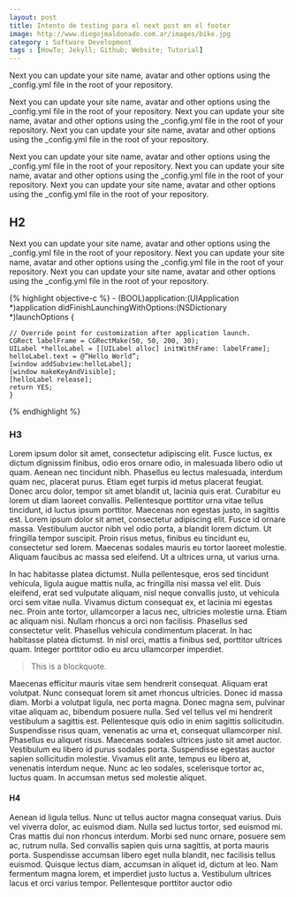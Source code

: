```yaml
---
layout: post
title: Intento de testing para el next post en el footer
image: http://www.diegojmaldonado.com.ar/images/bike.jpg
category : Software Development
tags : [HowTo; Jekyll; Github; Website; Tutorial]
---
```


Next you can update your site name, avatar and other options using the _config.yml file in the root of your repository.

Next you can update your site name, avatar and other options using the _config.yml file in the root of your repository.
Next you can update your site name, avatar and other options using the _config.yml file in the root of your repository.
Next you can update your site name, avatar and other options using the _config.yml file in the root of your repository.


Next you can update your site name, avatar and other options using the _config.yml file in the root of your repository.
Next you can update your site name, avatar and other options using the _config.yml file in the root of your repository.
Next you can update your site name, avatar and other options using the _config.yml file in the root of your repository.

## H2
Next you can update your site name, avatar and other options using the _config.yml file in the root of your repository.
Next you can update your site name, avatar and other options using the _config.yml file in the root of your repository.
Next you can update your site name, avatar and other options using the _config.yml file in the root of your repository.

{% highlight objective-c %}
	- (BOOL)application:(UIApplication *)application didFinishLaunchingWithOptions:(NSDictionary *)launchOptions {

	// Override point for customization after application launch.
	CGRect labelFrame = CGRectMake(50, 50, 200, 30);
	UILabel *helloLabel = [[UILabel alloc] initWithFrame: labelFrame];
	helloLabel.text = @”Hello World”;
	[window addSubview:helloLabel];
	[window makeKeyAndVisible];
	[helloLabel release];
	return YES;
	}
{% endhighlight %}


### H3
Lorem ipsum dolor sit amet, consectetur adipiscing elit. Fusce luctus, ex dictum dignissim finibus, odio eros ornare odio, in malesuada libero odio ut quam. Aenean nec tincidunt nibh. Phasellus eu lectus malesuada, interdum quam nec, placerat purus. Etiam eget turpis id metus placerat feugiat. Donec arcu dolor, tempor sit amet blandit ut, lacinia quis erat. Curabitur eu lorem ut diam laoreet convallis. Pellentesque porttitor urna vitae tellus tincidunt, id luctus ipsum porttitor. Maecenas non egestas justo, in sagittis est. Lorem ipsum dolor sit amet, consectetur adipiscing elit. Fusce id ornare massa. Vestibulum auctor nibh vel odio porta, a blandit lorem dictum. Ut fringilla tempor suscipit. Proin risus metus, finibus eu tincidunt eu, consectetur sed lorem. Maecenas sodales mauris eu tortor laoreet molestie. Aliquam faucibus ac massa sed eleifend. Ut a ultrices urna, ut varius urna.

In hac habitasse platea dictumst. Nulla pellentesque, eros sed tincidunt vehicula, ligula augue mattis nulla, ac fringilla nisi massa vel elit. Duis eleifend, erat sed vulputate aliquam, nisl neque convallis justo, ut vehicula orci sem vitae nulla. Vivamus dictum consequat ex, et lacinia mi egestas nec. Proin ante tortor, ullamcorper a lacus nec, ultricies molestie urna. Etiam ac aliquam nisi. Nullam rhoncus a orci non facilisis. Phasellus sed consectetur velit. Phasellus vehicula condimentum placerat. In hac habitasse platea dictumst. In nisl orci, mattis a finibus sed, porttitor ultrices quam. Integer porttitor odio eu arcu ullamcorper imperdiet.

> This is a blockquote.


Maecenas efficitur mauris vitae sem hendrerit consequat. Aliquam erat volutpat. Nunc consequat lorem sit amet rhoncus ultricies. Donec id massa diam. Morbi a volutpat ligula, nec porta magna. Donec magna sem, pulvinar vitae aliquam ac, bibendum posuere nulla. Sed vel tellus vel mi hendrerit vestibulum a sagittis est. Pellentesque quis odio in enim sagittis sollicitudin. Suspendisse risus quam, venenatis ac urna et, consequat ullamcorper nisl. Phasellus eu aliquet risus. Maecenas sodales ultrices justo sit amet auctor. Vestibulum eu libero id purus sodales porta. Suspendisse egestas auctor sapien sollicitudin molestie. Vivamus elit ante, tempus eu libero at, venenatis interdum neque. Nunc ac leo sodales, scelerisque tortor ac, luctus quam. In accumsan metus sed molestie aliquet.

#### H4
Aenean id ligula tellus. Nunc ut tellus auctor magna consequat varius. Duis vel viverra dolor, ac euismod diam. Nulla sed luctus tortor, sed euismod mi. Cras mattis dui non rhoncus interdum. Morbi sed nunc ornare, posuere sem ac, rutrum nulla. Sed convallis sapien quis urna sagittis, at porta mauris porta. Suspendisse accumsan libero eget nulla blandit, nec facilisis tellus euismod. Quisque lectus diam, accumsan in aliquet id, dictum at leo. Nam fermentum magna lorem, et imperdiet justo luctus a. Vestibulum ultrices lacus et orci varius tempor. Pellentesque porttitor auctor odio
